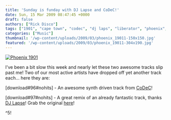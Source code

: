 ```yaml
---
title: 'Sunday is funday with DJ Lapse and CoDeC!'
date: Sun, 15 Mar 2009 08:47:45 +0000
draft: false
authors: ["Rick Disco"]
tags: ["1901", "cape town", "codec", "dj laps", "liberator", "phoenix", "remix", "south africa"]
categories: ["Music"]
thumbnail: '/wp-content/uploads/2009/03/phoenix_19011-150x150.jpg'
featured: '/wp-content/uploads/2009/03/phoenix_19011-304x190.jpg'
---
```


[![Phoenix 1901](/wp-content/uploads/2009/03/phoenix_1901.jpg "Phoenix 1901")](/wp-content/uploads/2009/03/phoenix_1901.jpg)

I've been a bit slow this week and nearly let these two awesome tracks slip past me! Two of our most active artists have dropped off yet another track each... here they are:

\[download#96#nohits\] - An awesome synth driven track from [CoDeC](/artists/codec "CoDeC")!

\[download#97#nohits\] - A great remix of an already fantastic track, thanks [DJ Lapse](/artists/dj-lapse "DJ Lapse")! Grab the original [here](http://www.wearephoenix.com "Phoenix")!

^5!